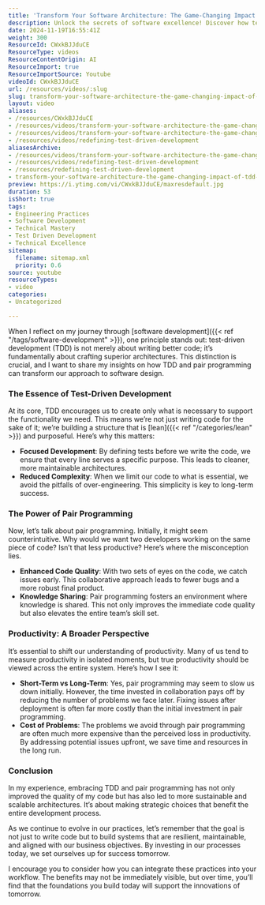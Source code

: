 ```yaml
---
title: 'Transform Your Software Architecture: The Game-Changing Impact of TDD and Pair Programming'
description: Unlock the secrets of software excellence! Discover how test-driven development and pair programming can elevate your code quality and architecture.
date: 2024-11-19T16:55:41Z
weight: 300
ResourceId: CWxkBJJduCE
ResourceType: videos
ResourceContentOrigin: AI
ResourceImport: true
ResourceImportSource: Youtube
videoId: CWxkBJJduCE
url: /resources/videos/:slug
slug: transform-your-software-architecture-the-game-changing-impact-of-tdd-and-pair-programming-CWxkBJJduCE
layout: video
aliases:
- /resources/CWxkBJJduCE
- /resources/videos/transform-your-software-architecture-the-game-changing-impact-of-tdd-and-pair-programming-CWxkBJJduCE
- /resources/videos/transform-your-software-architecture-the-game-changing-impact-of-tdd-and-pair-programming
- /resources/videos/redefining-test-driven-development
aliasesArchive:
- /resources/videos/transform-your-software-architecture-the-game-changing-impact-of-tdd-and-pair-programming
- /resources/videos/redefining-test-driven-development
- /resources/redefining-test-driven-development
- transform-your-software-architecture-the-game-changing-impact-of-tdd-and-pair-programming-CWxkBJJduCE
preview: https://i.ytimg.com/vi/CWxkBJJduCE/maxresdefault.jpg
duration: 53
isShort: true
tags:
- Engineering Practices
- Software Development
- Technical Mastery
- Test Driven Development
- Technical Excellence
sitemap:
  filename: sitemap.xml
  priority: 0.6
source: youtube
resourceTypes:
- video
categories:
- Uncategorized

---
```

When I reflect on my journey through [software development]({{< ref "/tags/software-development" >}}), one principle stands out: test-driven development (TDD) is not merely about writing better code; it’s fundamentally about crafting superior architectures. This distinction is crucial, and I want to share my insights on how TDD and pair programming can transform our approach to software design.

### The Essence of Test-Driven Development

At its core, TDD encourages us to create only what is necessary to support the functionality we need. This means we’re not just writing code for the sake of it; we’re building a structure that is [lean]({{< ref "/categories/lean" >}}) and purposeful. Here’s why this matters:

- **Focused Development**: By defining tests before we write the code, we ensure that every line serves a specific purpose. This leads to cleaner, more maintainable architectures.
- **Reduced Complexity**: When we limit our code to what is essential, we avoid the pitfalls of over-engineering. This simplicity is key to long-term success.

### The Power of Pair Programming

Now, let’s talk about pair programming. Initially, it might seem counterintuitive. Why would we want two developers working on the same piece of code? Isn’t that less productive? Here’s where the misconception lies. 

- **Enhanced Code Quality**: With two sets of eyes on the code, we catch issues early. This collaborative approach leads to fewer bugs and a more robust final product.
- **Knowledge Sharing**: Pair programming fosters an environment where knowledge is shared. This not only improves the immediate code quality but also elevates the entire team’s skill set.

### Productivity: A Broader Perspective

It’s essential to shift our understanding of productivity. Many of us tend to measure productivity in isolated moments, but true productivity should be viewed across the entire system. Here’s how I see it:

- **Short-Term vs Long-Term**: Yes, pair programming may seem to slow us down initially. However, the time invested in collaboration pays off by reducing the number of problems we face later. Fixing issues after deployment is often far more costly than the initial investment in pair programming.
- **Cost of Problems**: The problems we avoid through pair programming are often much more expensive than the perceived loss in productivity. By addressing potential issues upfront, we save time and resources in the long run.

### Conclusion

In my experience, embracing TDD and pair programming has not only improved the quality of my code but has also led to more sustainable and scalable architectures. It’s about making strategic choices that benefit the entire development process. 

As we continue to evolve in our practices, let’s remember that the goal is not just to write code but to build systems that are resilient, maintainable, and aligned with our business objectives. By investing in our processes today, we set ourselves up for success tomorrow. 

I encourage you to consider how you can integrate these practices into your workflow. The benefits may not be immediately visible, but over time, you’ll find that the foundations you build today will support the innovations of tomorrow.
